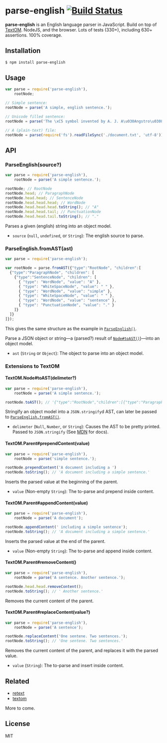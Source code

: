 # parse-english [![Build Status](https://travis-ci.org/wooorm/parse-english.png)](https://travis-ci.org/wooorm/parse-english)

**parse-english** is an English language parser in JavaScript. Build on top of [TextOM](https://github.com/wooorm/textom/). NodeJS, and the browser. Lots of tests (330+), including 630+ assertions. 100% coverage.

## Installation

```sh
$ npm install parse-english
```

## Usage

````js
var parse = require('parse-english'),
    rootNode;

// Simple sentence:
rootNode = parse('A simple, english sentence.');

// Unicode filled sentence:
rootNode = parse('The \xC5 symbol invented by A. J. A\u030Angstro\u0308m (1814, Lo\u0308gdo\u0308, \u2013 1874) denotes the length 10\u207B\xB9\u2070 m.');

// A (plain-text) file:
rootNode = parse(require('fs').readFileSync('./document.txt', 'utf-8'));
````

## API

### ParseEnglish(source?)

```js
var parse = require('parse-english'),
    rootNode = parse('A simple sentence.');

rootNode; // RootNode
rootNode.head; // ParagraphNode
rootNode.head.head; // SentenceNode
rootNode.head.head.head; // WordNode
rootNode.head.head.head.toString(); // "A"
rootNode.head.head.tail; // PunctuationNode
rootNode.head.head.tail.toString(); // "."
```

Parses a given (english) string into an object model.

- `source` (`null`, `undefined`, or `String`): The english source to parse.

### ParseEnglish.fromAST(ast)

```js
var parse = require('parse-english');

var rootNode = parse.fromAST({"type":"RootNode", "children":[
  {"type":"ParagraphNode", "children": [
    {"type":"SentenceNode", "children": [
      { "type": "WordNode", "value": "A" },
      { "type": "WhiteSpaceNode", "value": " " },
      { "type": "WordNode", "value": "simple" },
      { "type": "WhiteSpaceNode", "value": " " },
      { "type": "WordNode", "value": "sentence" },
      { "type": "PunctuationNode", "value": "." }
    ]}
  ]}
]});

```

This gives the same structure as the example in [`ParseEnglish()`](#parseenglishsource).

Parse a JSON object or string—a (parsed?) result of [`Node#toAST()`](#textomnodetoastdelimeter))—into an object model.

- `ast` (`String` or `Object`): The object to parse into an object model.

### Extensions to TextOM

#### TextOM.Node#toAST(delimeter?)

```js
var parse = require('parse-english'),
    rootNode = parse('A simple sentence.');

rootNode.toAST(); // '{"type":"RootNode","children":[{"type":"ParagraphNode","children":[{"type":"SentenceNode","children":[{"type":"WordNode","value":"A"},{"type":"WhiteSpaceNode","value":" "},{"type":"WordNode","value":"simple"},{"type":"WhiteSpaceNode","value":" "},{"type":"WordNode","value":"sentence"},{"type":"PunctuationNode","value":"."}]}]}]}'
```

Stringify an object model into a `JSON.stringify`d AST, can later be passed to [`ParseEnglish.fromAST()`](#parseenglishfromastast).

- `delimeter` (`Null`, `Number`, or `String`): Causes the AST to be pretty printed. Passed to `JSON.stringify` (See [MDN](https://developer.mozilla.org/en-US/docs/Web/JavaScript/Reference/Global_Objects/JSON/stringify#space_argument) for docs).

#### TextOM.Parent#prependContent(value)

```js
var parse = require('parse-english'),
    rootNode = parse('simple sentence.');

rootNode.prependContent('A document including a ')
rootNode.toString(); // 'A document including a simple sentence.'
```

Inserts the parsed value at the beginning of the parent.

- `value` (Non-empty `String`): The to-parse and prepend inside content.

#### TextOM.Parent#appendContent(value)

```js
var parse = require('parse-english'),
    rootNode = parse('A document');

rootNode.appendContent(' including a simple sentence');
rootNode.toString(); // 'A document including a simple sentence.'
```

Inserts the parsed value at the end of the parent.

- `value` (Non-empty `String`): The to-parse and append inside content.

#### TextOM.Parent#removeContent()

```js
var parse = require('parse-english'),
    rootNode = parse('A sentence. Another sentence.');

rootNode.head.head.removeContent();
rootNode.toString(); // ' Another sentence.'
```

Removes the current content of the parent.

#### TextOM.Parent#replaceContent(value?)

```js
var parse = require('parse-english'),
    rootNode = parse('A sentence');

rootNode.replaceContent('One sentene. Two sentences.');
rootNode.toString(); // 'One sentene. Two sentences.'
```

Removes the current content of the parent, and replaces it with the parsed value.

- `value` (`String`): The to-parse and insert inside content.

## Related

  * [retext](https://github.com/wooorm/retext "Retext")
  * [textom](https://github.com/wooorm/textom "TextOM")

More to come.

## License

  MIT
